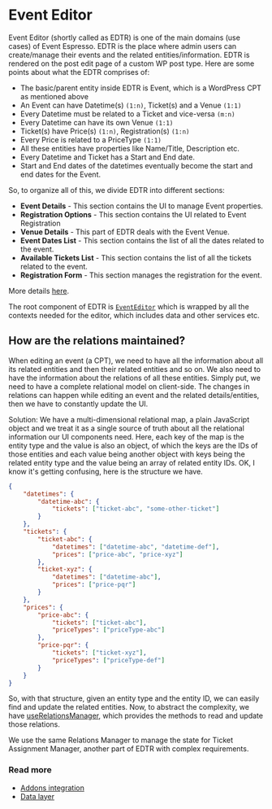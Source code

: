 # Event Editor

Event Editor (shortly called as EDTR) is one of the main domains (use cases) of Event Espresso. EDTR is the place where admin users can create/manage their events and the related entities/information. EDTR is rendered on the post edit page of a custom WP post type. Here are some points about what the EDTR comprises of:

-   The basic/parent entity inside EDTR is Event, which is a WordPress CPT as mentioned above
-   An Event can have Datetime(s) `(1:n)`, Ticket(s) and a Venue `(1:1)`
-   Every Datetime must be related to a Ticket and vice-versa `(m:n)`
-   Every Datetime can have its own Venue `(1:1)`
-   Ticket(s) have Price(s) `(1:n)`, Registration(s) `(1:n)`
-   Every Price is related to a PriceType `(1:1)`
-   All these entities have properties like Name/Title, Description etc.
-   Every Datetime and Ticket has a Start and End date.
-   Start and End dates of the datetimes eventually become the start and end dates for the Event.

So, to organize all of this, we divide EDTR into different sections:

-   **Event Details** - This section contains the UI to manage Event properties.
-   **Registration Options** - This section contains the UI related to Event Registration
-   **Venue Details** - This part of EDTR deals with the Event Venue.
-   **Event Dates List** - This section contains the list of all the dates related to the event.
-   **Available Tickets List** - This section contains the list of all the tickets related to the event.
-   **Registration Form** - This section manages the registration for the event.

More details [here](https://github.com/eventespresso/barista/wiki/Domains:-Event-Editor).

The root component of EDTR is [`EventEditor`](./src/ui/EventEditor.tsx) which is wrapped by all the contexts needed for the editor, which includes data and other services etc.

## How are the relations maintained?

When editing an event (a CPT), we need to have all the information about all its related entities and then their related entities and so on. We also need to have the information about the relations of all these entities. Simply put, we need to have a complete relational model on client-side. The changes in relations can happen while editing an event and the related details/entities, then we have to constantly update the UI.

Solution:
We have a multi-dimensional relational map, a plain JavaScript object and we treat it as a single source of truth about all the relational information our UI components need. Here, each key of the map is the entity type and the value is also an object, of which the keys are the IDs of those entities and each value being another object with keys being the related entity type and the value being an array of related entity IDs. OK, I know it's getting confusing, here is the structure we have.

```json
{
	"datetimes": {
		"datetime-abc": {
			"tickets": ["ticket-abc", "some-other-ticket"]
		}
	},
	"tickets": {
		"ticket-abc": {
			"datetimes": ["datetime-abc", "datetime-def"],
			"prices": ["price-abc", "price-xyz"]
		},
		"ticket-xyz": {
			"datetimes": ["datetime-abc"],
			"prices": ["price-pqr"]
		}
	},
	"prices": {
		"price-abc": {
			"tickets": ["ticket-abc"],
			"priceTypes": ["priceType-abc"]
		},
		"price-pqr": {
			"tickets": ["ticket-xyz"],
			"priceTypes": ["priceType-def"]
		}
	}
}
```

So, with that structure, given an entity type and the entity ID, we can easily find and update the related entities.
Now, to abstract the complexity, we have [useRelationsManager](../../../../packages/services/src/relations/useRelationsManager.ts), which provides the methods to read and update those relations.

We use the same Relations Manager to manage the state for Ticket Assignment Manager, another part of EDTR with complex requirements.

### Read more

-   [Addons integration](../../../../docs/addons.md)
-   [Data layer](../../../../docs/data.md)
